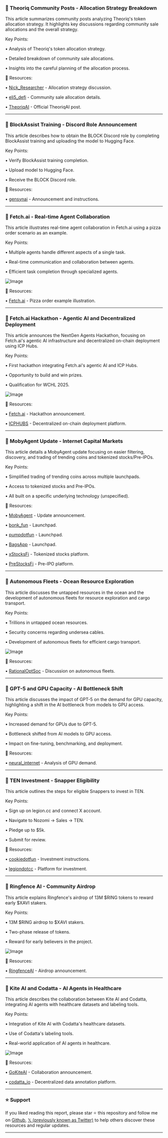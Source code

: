 ### 🤖 Theoriq Community Posts - Allocation Strategy Breakdown

This article summarizes community posts analyzing Theoriq's token allocation strategy.  It highlights key discussions regarding community sale allocations and the overall strategy.

Key Points:

• Analysis of Theoriq's token allocation strategy.


• Detailed breakdown of community sale allocations.


• Insights into the careful planning of the allocation process.


🔗 Resources:

• [Nick_Researcher](https://x.com/Nick_Researcher/status/1952750455387476011) - Allocation strategy discussion.

• [eli5_defi](https://x.com/eli5_defi/status/1953086959024546171) - Community sale allocation details.

• [TheoriqAI](https://x.com/TheoriqAI/status/1953928892210909249) - Official TheoriqAI post.


---
### 🤖 BlockAssist Training - Discord Role Announcement

This article describes how to obtain the BLOCK Discord role by completing BlockAssist training and uploading the model to Hugging Face.

Key Points:

• Verify BlockAssist training completion.


• Upload model to Hugging Face.


• Receive the BLOCK Discord role.



🔗 Resources:

• [gensynai](https://x.com/gensynai/status/1953925418895257736) - Announcement and instructions.


---
### 🤖 Fetch.ai - Real-time Agent Collaboration

This article illustrates real-time agent collaboration in Fetch.ai using a pizza order scenario as an example.

Key Points:

• Multiple agents handle different aspects of a single task.


• Real-time communication and collaboration between agents.


• Efficient task completion through specialized agents.


![Image](https://pbs.twimg.com/media/Gx03RGbWoAAGpgM?format=png&name=small)


🔗 Resources:

• [Fetch.ai](https://x.com/fetch_ai_IL/status/1953778585438744871) - Pizza order example illustration.


---
### 🚀 Fetch.ai Hackathon - Agentic AI and Decentralized Deployment

This article announces the NextGen Agents Hackathon, focusing on Fetch.ai's agentic AI infrastructure and decentralized on-chain deployment using ICP Hubs.

Key Points:

• First hackathon integrating Fetch.ai's agentic AI and ICP Hubs.


• Opportunity to build and win prizes.


• Qualification for WCHL 2025.


![Image](https://pbs.twimg.com/media/Gx2AsOjXAAAgwPS?format=jpg&name=small)

🔗 Resources:

• [Fetch.ai](https://x.com/Fetch_ai/status/1953883701210734817) - Hackathon announcement.

• [ICPHUBS](https://x.com/ICPHUBS) - Decentralized on-chain deployment platform.


---
### 🚀 MobyAgent Update - Internet Capital Markets

This article details a MobyAgent update focusing on easier filtering, discovery, and trading of trending coins and tokenized stocks/Pre-IPOs.

Key Points:

• Simplified trading of trending coins across multiple launchpads.


• Access to tokenized stocks and Pre-IPOs.


• All built on a specific underlying technology (unspecified).


🔗 Resources:

• [MobyAgent](https://x.com/mobyagent/status/1953881017208475919) - Update announcement.

• [bonk_fun](https://x.com/bonk_fun) - Launchpad.

• [pumpdotfun](https://x.com/pumpdotfun) - Launchpad.

• [BagsApp](https://x.com/BagsApp) - Launchpad.

• [xStocksFi](https://x.com/xStocksFi) - Tokenized stocks platform.

• [PreStocksFi](https://x.com/PreStocksFi) - Pre-IPO platform.


---
### 🤖 Autonomous Fleets - Ocean Resource Exploration

This article discusses the untapped resources in the ocean and the development of autonomous fleets for resource exploration and cargo transport.

Key Points:

• Trillions in untapped ocean resources.


• Security concerns regarding undersea cables.


• Development of autonomous fleets for efficient cargo transport.


![Image](https://pbs.twimg.com/amplify_video_thumb/1953869180392128512/img/1Bwj3mkq-qdFmCLl.jpg)

🔗 Resources:

• [RationalOptSoc](https://x.com/RationalOptSoc/status/1953872887305347189) - Discussion on autonomous fleets.


---
### 🤖 GPT-5 and GPU Capacity - AI Bottleneck Shift

This article discusses the impact of GPT-5 on the demand for GPU capacity, highlighting a shift in the AI bottleneck from models to GPU access.

Key Points:

• Increased demand for GPUs due to GPT-5.


• Bottleneck shifted from AI models to GPU access.


• Impact on fine-tuning, benchmarking, and deployment.


🔗 Resources:

• [neural_internet](https://x.com/neural_internet/status/1953880639209713720) - Analysis of GPU demand.


---
### 🚀 TEN Investment - Snapper Eligibility

This article outlines the steps for eligible Snappers to invest in TEN.

Key Points:

• Sign up on legion.cc and connect X account.


• Navigate to Nozomi → Sales → TEN.


• Pledge up to $5k.


• Submit for review.


🔗 Resources:

• [cookiedotfun](https://x.com/cookiedotfun/status/1953879718295744805) - Investment instructions.

• [legiondotcc](https://x.com/legiondotcc) - Platform for investment.


---
### 🤖 Ringfence AI - Community Airdrop

This article explains Ringfence's airdrop of 13M $RING tokens to reward early $XAVI stakers.

Key Points:

• 13M $RING airdrop to $XAVI stakers.


• Two-phase release of tokens.


• Reward for early believers in the project.



![Image](https://pbs.twimg.com/media/Gx10rnFXIAEMngn?format=jpg&name=small)

🔗 Resources:

• [RingfenceAI](https://x.com/RingfenceAI/status/1953846572917162196) - Airdrop announcement.


---
### 🤖 Kite AI and Codatta - AI Agents in Healthcare

This article describes the collaboration between Kite AI and Codatta, integrating AI agents with healthcare datasets and labeling tools.

Key Points:

• Integration of Kite AI with Codatta's healthcare datasets.


• Use of Codatta's labeling tools.


• Real-world application of AI agents in healthcare.


![Image](https://pbs.twimg.com/media/Gx1aibkXIAABtOW?format=jpg&name=small)

🔗 Resources:

• [GoKiteAI](https://x.com/GoKiteAI/status/1953817581489729691) - Collaboration announcement.

• [codatta_io](https://x.com/codatta_io) - Decentralized data annotation platform.


---

### ⭐️ Support

If you liked reading this report, please star ⭐️ this repository and follow me on [Github](https://github.com/Drix10), [𝕏 (previously known as Twitter)](https://x.com/DRIX_10_) to help others discover these resources and regular updates.

---